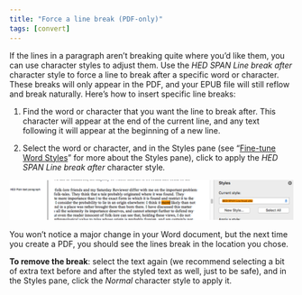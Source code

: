 ```yaml
---
title: "Force a line break (PDF-only)"
tags: [convert]
---
```

 
<html><body><section data-type="chapter" class="hsecchapter" data-hederis-type="hsecchapter" id="force-line-break" data-pi-attrs="id: force-line-break; data-tags: convert;" role="doc-chapter" data-tags="convert" data-author-name=" " data-book-title=" " title="Force a line break (PDF-only)"><p class="hblkp" data-hederis-type="hblkp" id="p7FW7ZiFu">If the lines in a paragraph aren&#8217;t breaking quite where you&#8217;d like them, you can use character styles to adjust them. Use the <em data-hederis-type="hspanem" id="pz85wk7NO">HED SPAN Line break after</em> character style to force a line to break after a specific word or character. These breaks will only appear in the PDF, and your EPUB file will still reflow and break naturally. Here&#8217;s how to insert specific line breaks: </p><ol class="hwprnumlist" data-hederis-type="hwprnumlist" id="pAfkB5sfM"><li class="hblkoli" data-hederis-type="hblkoli" id="liXoedodbp"><p class="hblkoli" data-hederis-type="hblklip" id="pXN5TKnaF">Find the word or character that you want the line to break after. This character will appear at the end of the current line, and any text following it will appear at the beginning of a new line.</p></li><li class="hblkoli" data-hederis-type="hblkoli" id="liSOQuHaDx"><p class="hblkoli" data-hederis-type="hblklip" id="plYe0QKbI">Select the word or character, and in the Styles pane (see &#8220;<a href="{% link _docs/fine-tune-styles.md %}" class="hspana" data-hederis-type="hspana" id="p5IDtGNBO">Fine-tune Word Styles</a>&#8221; for more about the Styles pane), click to apply the <em class="hspanem" data-hederis-type="hspanem" id="pgInCz22j">HED SPAN Line break after </em>character style<em class="hspanem" data-hederis-type="hspanem" id="pqTE2L3Y8">.</em></p></li></ol><img data-hederis-type="hblkimg" class="hblkimg" id="p2VnXpClj" src="/images/forcelinebr.png" data-img-src="/images/forcelinebr.png"/><p class="hblkp" data-hederis-type="hblkp" id="poa0EbCWX">You won&#8217;t notice a major change in your Word document, but the next time you create a PDF, you should see the lines break in the location you chose.</p><p class="hblkp" data-hederis-type="hblkp" id="pxF3ekR6N"><strong data-hederis-type="hspanstrong" id="pl7bsMEve">To remove the break</strong>: select the text again (we recommend selecting a bit of extra text before and after the styled text as well, just to be safe), and in the Styles pane, click the <em class="hspanem" data-hederis-type="hspanem" id="pTGDxtlfd">Normal</em> character style to apply it.</p></section></body></html>
